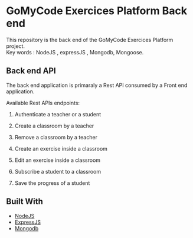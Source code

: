 # GoMyCode Exercices Platform Back end 

This repository is the back end of the GoMyCode Exercices Platform project.  
Key words : NodeJS , expressJS , Mongodb, Mongoose.  

## Back end API

The back end application is primaraly a Rest API consumed by a Front end application.

Available Rest APIs endpoints:

1. Authenticate a teacher or a student

2. Create a classroom by a teacher

3. Remove a classroom by a teacher

4. Create an exercise inside a classroom

3. Edit an exercise inside a classroom

4. Subscribe a student to a classroom

5. Save the progress of a student


## Built With

* [NodeJS](http://www.dropwizard.io/1.0.2/docs/)
* [ExpressJS](http://expressjs.com/)
* [Mongodb](https://rometools.github.io/rome/)
